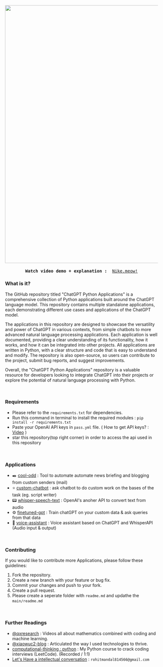 <h4 align="center">
<img src="https://github.com/xiaowuc2/ChatGPT-Python-Applications/blob/main/resource/ss.png" width="850">
</h4>

  
<p><pre align="center">
<strong>Watch video demo + explanation : </strong> <a href="https://www.youtube.com/channel/UCX7oe66V8zyFpAJyMfPL9VA">​Nike.meow!​</a></pre></p>

### What is it?

The GitHub repository titled "ChatGPT Python Applications" is a comprehensive collection of Python applications built around the ChatGPT language model. This repository contains multiple standalone applications, each demonstrating different use cases and applications of the ChatGPT model.

The applications in this repository are designed to showcase the versatility and power of ChatGPT in various contexts, from simple chatbots to more advanced natural language processing applications. Each application is well documented, providing a clear understanding of its functionality, how it works, and how it can be integrated into other projects. All applications are written in Python, with a clear structure and code that is easy to understand and modify. The repository is also open-source, so users can contribute to the project, submit bug reports, and suggest improvements.

Overall, the "ChatGPT Python Applications" repository is a valuable resource for developers looking to integrate ChatGPT into their projects or explore the potential of natural language processing with Python.

<br>

### Requirements 

- Please refer to the `requirements.txt` for dependencies. 
- Run this command in terminal to install the required modules : `pip install -r requirements.txt`
- Paste your OpenAI API keys in `pass.yml` file. ( How to get API keys? : [Video]() )
- star this repository(top right corner) in order to access the api used in this repository 

<br>

### Applications 

- ✒️ [cool-odd]() : Tool to automate automate news briefing and blogging from custom senders (mail) 
- ⭐ [custom-chatbot]() : ask chatbot to do custom work on the bases of the task (eg. script writer) 
- 📟 [whisper-speech-text]() : OpenAI's anoher API to convert text from audio
- ⚙️ [finetuned-gpt]() : Train chatGPT on your custom data & ask queries from that data
- 💠 [voice-assistant]() : Voice assistant based on ChatGPT and WhisperAPI (Audio input & output) 


<br>

### Contributing

If you would like to contribute more Applications, please follow these guidelines:

 
1. Fork the repository.
2. Create a new branch with your feature or bug fix.
3. Commit your changes and push to your fork.
4. Create a pull request.
5. Please create a seperate folder with `readme.md` and updathe the `main/readme.md`


<br>

### Further Readings

- [@qxresearch](https://www.youtube.com/@qxresearch/) : Videos all about mathematics combined with coding and machine learning. 
- [@xiaowuc2-blog](https://xiaowuc2.vercel.app/posts) : Articulated the way I used technologies to thrive.
- [computational-thinking : python]() : My Python course to crack coding interviews (LeetCode). (Recorded / 1:1)
- [Let's Have a intellectual conversation](https://www.linkedin.com/in/xiaowuc2/) : `rohitmandal814566@gmail.com`
